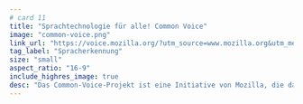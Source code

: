```yaml
---
# card 11
title: "Sprachtechnologie für alle! Common Voice"
image: "common-voice.png"
link_url: "https://voice.mozilla.org/?utm_source=www.mozilla.org&utm_medium=referral&utm_campaign=homepage-de&utm_content=card"
tag_label: "Spracherkennung"
size: "small"
aspect_ratio: "16-9"
include_highres_image: true
desc: "Das Common-Voice-Projekt ist eine Initiative von Mozilla, die dabei helfen soll, Maschinen beizubringen, wie echte Menschen sprechen."
---
```

